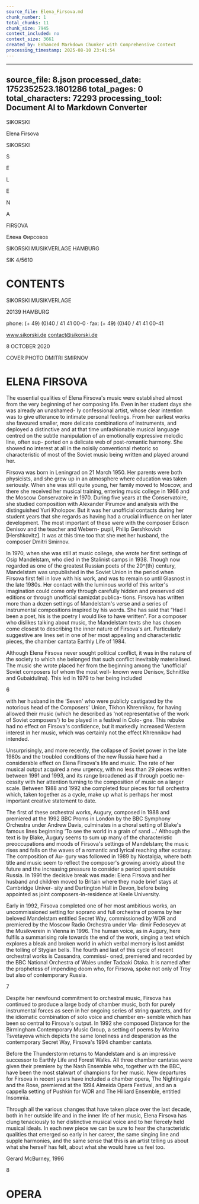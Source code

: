 ```yaml
---
source_file: Elena_Firsova.md
chunk_number: 1
total_chunks: 11
chunk_size: 7945
context_included: no
context_size: 3661
created_by: Enhanced Markdown Chunker with Comprehensive Context
processing_timestamp: 2025-08-10 23:41:54
---
```


---
source_file: 8.json
processed_date: 1752352523.1801286
total_pages: 0
total_characters: 72293
processing_tool: Document AI to Markdown Converter
---
SIKORSKI

Elena Firsova

SIKORSKI

S

E

L

E

N

A

FIRSOVA

Елена Фирсовоз

SIKORSKI MUSIKVERLAGE HAMBURG

SIK 4/5610

# CONTENTS

SIKORSKI MUSIKVERLAGE

20139 HAMBURG

phone: (+ 49) (0)40 / 41 41 00-0 · fax: (+ 49) (0)40 / 41 41 00-41

www.sikorski.de contact@sikorski.de

8 OCTOBER 2020

COVER PHOTO DMITRI SMIRNOV

# ELENA FIRSOVA

The essential qualities of Elena Firsova's music were established almost from the very beginning of her composing life. Even in her student days she was already an unashamed- ly confessional artist, whose clear intention was to give utterance to intimate personal feelings. From her earliest works she favoured smaller, more delicate combinations of instruments, and deployed a distinctive and at that time unfashionable musical language centred on the subtle manipulation of an emotionally expressive melodic line, often sup- ported on a delicate web of post-romantic harmony. She showed no interest at all in the noisily conventional rhetoric so characteristic of most of the Soviet music being written and played around her.

Firsova was born in Leningrad on 21 March 1950. Her parents were both physicists, and she grew up in an atmosphere where education was taken seriously. When she was still quite young, her family moved to Moscow, and there she received her musical training, entering music college in 1966 and the Moscow Conservatoire in 1970. During five years at the Conservatoire, she studied composition with Alexander Pirumov and analysis with the distinguished Yuri Kholopov. But it was her unofficial contacts during her student years that she regards as having had a crucial influence on her later development. The most important of these were with the composer Edison Denisov and the teacher and Webern- pupil, Philip Gershkovich [Hershkovitz]. It was at this time too that she met her husband, the composer Dmitri Smirnov.

In 1970, when she was still at music college, she wrote her first settings of Osip Mandelstam, who died in the Stalinist camps in 1938. Though now regarded as one of the greatest Russian poets of the 20^{th} century, Mandelstam was unpublished in the Soviet Union in the period when Firsova first fell in love with his work, and was to remain so until Glasnost in the late 1980s. Her contact with the luminous world of this writer's imagination could come only through carefully hidden and preserved old editions or through unofficial samizdat publica- tions. Firsova has written more than a dozen settings of Mandelstam's verse and a series of instrumental compositions inspired by his words. She has said that “Had I been a poet, his is the poetry I would like to have written”. For a composer who dislikes talking about music, the Mandelstam texts she has chosen come closest to describing the inner nature of Firsova's art. Particularly suggestive are lines set in one of her most appealing and characteristic pieces, the chamber cantata Earthly Life of 1984.

Although Elena Firsova never sought political conflict, it was in the nature of the society to which she belonged that such conflict inevitably materialised. The music she wrote placed her from the beginning among the 'unofficial' Soviet composers (of whom the most well- known were Denisov, Schnittke and Gubaidulina). This led in 1979 to her being included

6

with her husband in the ‘Seven' who were publicly castigated by the notorious head of the Composers' Union, Tikhon Khrennikov, for having allowed their music (which he described as 'not representative of the work of Soviet composers') to be played in a festival in Colo- gne. This rebuke had no effect on Firsova's confidence, but it markedly increased Western interest in her music, which was certainly not the effect Khrennikov had intended.

Unsurprisingly, and more recently, the collapse of Soviet power in the late 1980s and the troubled conditions of the new Russia have had a considerable effect on Elena Firsova's life and music. The rate of her musical output acquired a new urgency, with no less than 29 pieces written between 1991 and 1993, and its range broadened as if through poetic ne- cessity with her attention turning to the composition of music on a larger scale. Between 1988 and 1992 she completed four pieces for full orchestra which, taken together as a cycle, make up what is perhaps her most important creative statement to date.

The first of these orchestral works, Augury, composed in 1988 and premiered at the 1992 BBC Proms in London by the BBC Symphony Orchestra under Andrew Davis, culminates in a choral setting of Blake's famous lines beginning ‘To see the world in a grain of sand ...' Although the text is by Blake, Augury seems to sum up many of the characteristic preoccupations and moods of Firsova's settings of Mandelstam; the music rises and falls on the waves of a romantic and lyrical reaching after ecstasy. The composition of Au- gury was followed in 1989 by Nostalgia, where both title and music seem to reflect the composer's growing anxiety about the future and the increasing pressure to consider a period spent outside Russia. In 1991 the decisive break was made: Elena Firsova and her husband and children moved to Britain where they made brief stays at Cambridge Univer- sity and Dartington Hall in Devon, before being appointed as joint composers-in-residence at Keele University.

Early in 1992, Firsova completed one of her most ambitious works, an uncommissioned setting for soprano and full orchestra of poems by her beloved Mandelstam entitled Secret Way, commissioned by WDR and premiered by the Moscow Radio Orchestra under Vla- dimir Fedoseyev at the Musikverein in Vienna in 1996. The human voice, as in Augury, here fulfils a summarising role towards the end of the work, singing a text which explores a bleak and broken world in which verbal memory is lost amidst the tolling of Stygian bells. The fourth and last of this cycle of recent orchestral works is Cassandra, commissi- oned, premiered and recorded by the BBC National Orchestra of Wales under Tadaaki Otaka. It is named after the prophetess of impending doom who, for Firsova, spoke not only of Troy but also of contemporary Russia.

7

Despite her newfound commitment to orchestral music, Firsova has continued to produce a large body of chamber music, both for purely instrumental forces as seen in her ongoing series of string quartets, and for the idiomatic combination of solo voice and chamber en- semble which has been so central to Firsova's output. In 1992 she composed Distance for the Birmingham Contemporary Music Group, a setting of poems by Marina Tsvetayeva which depicts the same loneliness and desperation as the contemporary Secret Way, Firsova's 1994 chamber cantata.

Before the Thunderstorm returns to Mandelstam and is an impressive successor to Earthly Life and Forest Walks. All three chamber cantatas were given their premiere by the Nash Ensemble who, together with the BBC, have been the most stalwart of champions for her music. New departures for Firsova in recent years have included a chamber opera, The Nightingale and the Rose, premiered at the 1994 Almeida Opera Festival, and an a cappella setting of Pushkin for WDR and The Hilliard Ensemble, entitled Insomnia.

Through all the various changes that have taken place over the last decade, both in her outside life and in the inner life of her music, Elena Firsova has clung tenaciously to her distinctive musical voice and to her fiercely held musical ideals. In each new piece we can be sure to hear the characteristic qualities that emerged so early in her career, the same singing line and supple harmonies, and the same sense that this is an artist telling us about what she herself has felt, about what she would have us feel too.

Gerard McBurney, 1996

8

# OPERA
